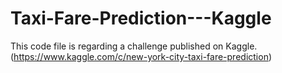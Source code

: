 # Taxi-Fare-Prediction---Kaggle

This code file is regarding a challenge published on Kaggle. (https://www.kaggle.com/c/new-york-city-taxi-fare-prediction)
